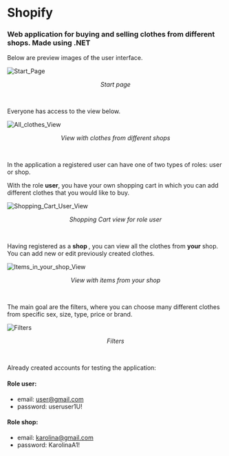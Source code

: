 # Shopify
### Web application for buying and selling clothes from different shops. Made using .NET
Below are preview images of the user interface.

![Start_Page](https://user-images.githubusercontent.com/73672408/111391548-21405980-86b5-11eb-9557-567bbcb336e0.jpg)
<p align="center">
<i> Start page </i>
</p>
<br>

Everyone has access to the view below.

![All_clothes_View](https://user-images.githubusercontent.com/73672408/111392400-c7409380-86b6-11eb-96de-966fe9f0b724.jpg)
<p align="center">
<i> View with clothes from different shops </i>
</p>
<br>


In the application a registered user can have one of two types of roles: user or shop.

With the role **user**, you have your own shopping cart in which you can add different clothes that you would like to buy.

![Shopping_Cart_User_View](https://user-images.githubusercontent.com/73672408/111393009-13400800-86b8-11eb-9cc9-19791a0144e7.jpg)
<p align="center">
<i> Shopping Cart view for role user </i>
</p>
<br>

Having registered as a <b> shop </b>, you can view all the clothes from <b>your</b> shop. You can add new or edit previously created clothes.

![Items_in_your_shop_View](https://user-images.githubusercontent.com/73672408/111392633-4b931680-86b7-11eb-9a64-66db2251a5a0.jpg)
<p align="center">
<i> View with items from your shop </i>
</p>
<br>

The main goal are the filters, where you can choose many different clothes from specific sex, size, type, price or brand. 

![Filters](https://user-images.githubusercontent.com/73672408/111393920-f7d5fc80-86b9-11eb-96ea-c9c2fc2e40f5.jpg)
<p align="center">
<i> Filters </i>
</p>
<br>

Already created accounts for testing the application:

#### Role **user**:
* email: user@gmail.com
* password: useruser1U!

#### Role **shop**:
* email: karolina@gmail.com
* password: KarolinaA1!
